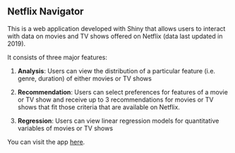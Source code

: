 ## Netflix Navigator

This is a web application developed with Shiny that allows users to interact with data on movies and TV shows offered on Netflix (data last updated in 2019).

It consists of three major features:

1. **Analysis**: Users can view the distribution of a particular feature (i.e. genre, duration) of either movies or TV shows

2. **Recommendation**: Users can select preferences for features of a movie or TV show and receive up to 3 recommendations for movies or TV shows that fit those criteria that are available on Netflix. 

3. **Regression**: Users can view linear regression models for quantitative variables of movies or TV shows

You can visit the app [here](https://reilly-salkowski.shinyapps.io/netflix-app). 
